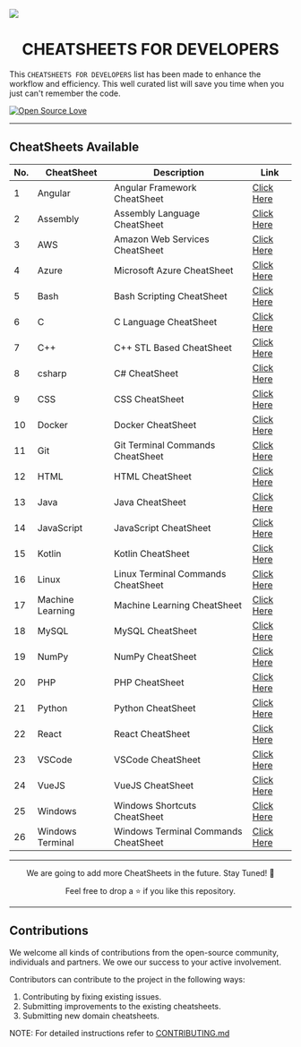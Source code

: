 <!-- <img src="./assets/CheatSheet.png"></img> -->

<img src="https://user-images.githubusercontent.com/75118658/193441891-f4e14df7-2213-4ac1-b9a7-c9811e6cf54a.png"></img>

<!-- --- -->

<b><h1 align='center'>CHEATSHEETS FOR DEVELOPERS</h1></b>

This `CHEATSHEETS FOR DEVELOPERS` list has been made to enhance the workflow and efficiency. This well curated list will save you time when you just can't remember the code.

[![Open Source Love](https://badges.frapsoft.com/os/v1/open-source.svg?v=103)](https://github.com/ellerbrock/open-source-badges/)

---

## CheatSheets Available

| No. | CheatSheet       | Description                          | Link                                                                  |
| --- | ---------------- | ------------------------------------ | --------------------------------------------------------------------- |
| 1   | Angular          | Angular Framework CheatSheet         | <a href="./CheatSheets/angular-cheatsheet.md">Click Here</a>          |
| 2   | Assembly         | Assembly Language CheatSheet         | <a href="./CheatSheets/assembly-cheatsheet.md">Click Here</a>         |
| 3   | AWS              | Amazon Web Services CheatSheet       | <a href="./CheatSheets/aws-cheatsheet.md">Click Here</a>              |
| 4   | Azure            | Microsoft Azure CheatSheet           | <a href="./CheatSheets/azure-cheatsheet.md">Click Here</a>            |
| 5   | Bash             | Bash Scripting CheatSheet            | <a href="./CheatSheets/bash-cheatsheet.md">Click Here</a>             |
| 6   | C                | C Language CheatSheet                | <a href="./CheatSheets/c-cheatsheet.md">Click Here</a>                |
| 7   | C++              | C++ STL Based CheatSheet             | <a href="./CheatSheets/cpp-stl-cheatsheet.md">Click Here</a>          |
| 8   | csharp           | C# CheatSheet                        | <a href="./CheatSheets/csharp-cheatsheet.md">Click Here</a>           |
| 9   | CSS              | CSS CheatSheet                       | <a href="./CheatSheets/css-cheatsheet.md">Click Here</a>              |
| 10  | Docker           | Docker CheatSheet                    | <a href="./CheatSheets/docker-cheatsheet.md">Click Here</a>           |
| 11  | Git              | Git Terminal Commands CheatSheet     | <a href="./CheatSheets/git-cheatsheet.md">Click Here</a>              |
| 12  | HTML             | HTML CheatSheet                      | <a href="./CheatSheets/html-cheatsheet.md">Click Here</a>             |
| 13  | Java             | Java CheatSheet                      | <a href="./CheatSheets/java-cheatsheet.md">Click Here</a>             |
| 14  | JavaScript       | JavaScript CheatSheet                | <a href="./CheatSheets/javascript-cheatsheet.md">Click Here</a>       |
| 15  | Kotlin           | Kotlin CheatSheet                    | <a href="./CheatSheets/kotlin-cheatsheet.md">Click Here</a>           |
| 16  | Linux            | Linux Terminal Commands CheatSheet   | <a href="./CheatSheets/linux-cheatsheet.md">Click Here</a>            |
| 17  | Machine Learning | Machine Learning CheatSheet          | <a href="./CheatSheets/machine-learning-cheatsheet.md">Click Here</a> |
| 18  | MySQL            | MySQL CheatSheet                     | <a href="./CheatSheets/mysql-cheatsheet.md">Click Here</a>            |
| 19  | NumPy            | NumPy CheatSheet                     | <a href="./CheatSheets/numpy-cheatsheet.md">Click Here</a>            |
| 20  | PHP              | PHP CheatSheet                       | <a href="./CheatSheets/php-cheatsheet.md">Click Here</a>              |
| 21  | Python           | Python CheatSheet                    | <a href="./CheatSheets/python-cheatsheet.md">Click Here</a>           |
| 22  | React            | React CheatSheet                     | <a href="./CheatSheets/react-cheatsheet.md">Click Here</a>            |
| 23  | VSCode           | VSCode CheatSheet                    | <a href="./CheatSheets/vscode-cheatsheet.md">Click Here</a>           |
| 24  | VueJS            | VueJS CheatSheet                     | <a href="./CheatSheets/vuejs-cheatsheet.md">Click Here</a>            |
| 25  | Windows          | Windows Shortcuts CheatSheet         | <a href="./CheatSheets/windows-cheatsheet.md">Click Here</a>          |
| 26  | Windows Terminal | Windows Terminal Commands CheatSheet | <a href="./CheatSheets/windows-terminal-cheatsheet.md">Click Here</a> |

---

<p align='center'>We are going to add more CheatSheets in the future. Stay Tuned! 🍁</p>
<p align='center'>Feel free to drop a ⭐ if you like this repository.</p>

---

## Contributions

We welcome all kinds of contributions from the open-source community, individuals and partners. We owe our success to
your active involvement.

Contributors can contribute to the project in the following ways:

1. Contributing by fixing existing issues.
2. Submitting improvements to the existing cheatsheets.
3. Submitting new domain cheatsheets.

NOTE: For detailed instructions refer to [CONTRIBUTING.md](./docs/CONTRIBUTING.md)

